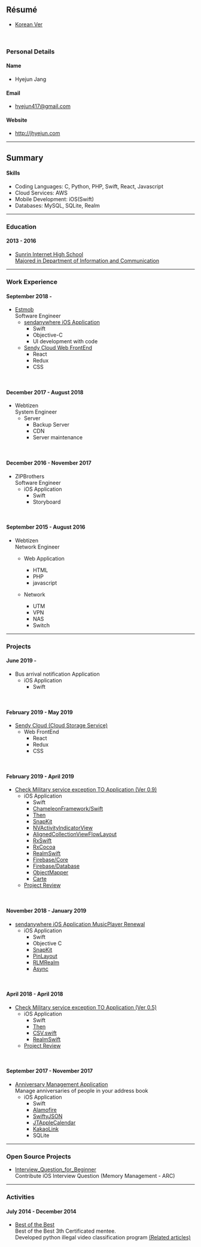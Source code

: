 ## Résumé
* [Korean Ver](/README.md)


<br>

### Personal Details

#### Name
- Hyejun Jang

#### Email
- <hyejun417@gmail.com>

#### Website
- <http://jhyejun.com>

---

## Summary

<!-- #### Interests
- Mobile application development
- Test Driven Development
- RxSwift -->

#### Skills
- Coding Languages: C, Python, PHP, Swift, React, Javascript
- Cloud Services: AWS
- Mobile Development: iOS(Swift)
- Databases: MySQL, SQLite, Realm

---

### Education

#### 2013 - 2016
- [Sunrin Internet High School](http://www.sunrint.hs.kr)<br>
[Majored in Department of Information and Communication](http://www.sunrint.hs.kr/34973/subMenu.do)

---

### Work Experience

#### September 2018 -
- [Estmob](https://send-anywhere.com/ko/product)<br>
Software Engineer
	- [sendanywhere iOS Application](https://itunes.apple.com/app/apple-store/id596642855?pt=1862332&ct=website_download&mt=8)
		- Swift
		- Objective-C
		- UI development with code
	- [Sendy Cloud Web FrontEnd](https://sendy.jp/cloud/)
		- React
		- Redux
		- CSS

<br>

#### December 2017 - August 2018
- Webtizen<br>
System Engineer
	- Server
		- Backup Server
		- CDN
		- Server maintenance

<br>

#### December 2016 - November 2017
- ZIPBrothers<br>
Software Engineer
	- iOS Application
		- Swift
		- Storyboard

<br>

#### September 2015 - August 2016
- Webtizen<br>
Network Engineer
	- Web Application
		- HTML
		- PHP
		- javascript

	- Network
		- UTM
		- VPN
		- NAS
		- Switch

---

### Projects

#### June 2019 - 
- Bus arrival notification Application
	- iOS Application
		- Swift

<br>

#### February 2019 - May 2019
- [Sendy Cloud (Cloud Storage Service)](https://sendy.jp/cloud/)
	- Web FrontEnd
		- React
		- Redux
		- CSS

<br>

#### February 2019 - April 2019
- [Check Military service exception TO Application (Ver 0.9)](http://jhyejun.com/project/military-to-ver-0.9)
	- iOS Application
		- Swift
		- [ChameleonFramework/Swift](https://github.com/viccalexander/Chameleon)
		- [Then](https://github.com/devxoul/Then)
		- [SnapKit](https://github.com/SnapKit/SnapKit)
		- [NVActivityIndicatorView](https://github.com/ninjaprox/NVActivityIndicatorView)
		- [AlignedCollectionViewFlowLayout](https://github.com/mischa-hildebrand/AlignedCollectionViewFlowLayout)
		- [RxSwift](https://github.com/ReactiveX/RxSwift)
		- [RxCocoa](https://github.com/ReactiveX/RxSwift/tree/master/RxCocoa)
		- [RealmSwift](https://github.com/realm/realm-cocoa)
		- [Firebase/Core](https://github.com/firebase/firebase-ios-sdk/tree/master/Firebase/Core)
		- [Firebase/Database](https://github.com/firebase/firebase-ios-sdk/tree/master/Firebase/Database)
		- [ObjectMapper](https://github.com/tristanhimmelman/ObjectMapper)
		- [Carte](https://github.com/devxoul/Carte)
	- [Project Review](http://jhyejun.com/blog/review-military-to-ver-0.9)

<br>

#### November 2018 - January 2019
- [sendanywhere iOS Application MusicPlayer Renewal](https://itunes.apple.com/app/apple-store/id596642855?pt=1862332&ct=website_download&mt=8)
	- iOS Application
		- Swift
		- Objective C
		- [SnapKit](https://github.com/SnapKit/SnapKit)
		- [PinLayout](https://github.com/layoutBox/PinLayout)
		- [RLMRealm](https://github.com/realm/realm-cocoa)
		- [Async](https://github.com/duemunk/Async)

<br>

#### April 2018 - April 2018
- [Check Military service exception TO Application (Ver 0.5)](http://jhyejun.com/project/military-to-ver-0.5)
	- iOS Application
		- Swift
		- [Then](https://github.com/devxoul/Then)
		- [CSV.swift](https://github.com/yaslab/CSV.swift)
		- [RealmSwift](https://github.com/realm/realm-cocoa)
	- [Project Review](http://jhyejun.com/blog/review-military-to-ver-0.5)

<br>

#### September 2017 - November 2017
- [Anniversary Management Application](http://jhyejun.com/project/anniversary-management)<br>
Manage anniversaries of people in your address book
	- iOS Application
		- Swift
		- [Alamofire](https://github.com/Alamofire/Alamofire)
		- [SwiftyJSON](https://github.com/SwiftyJSON/SwiftyJSON)
		- [JTAppleCalendar](https://github.com/patchthecode/JTAppleCalendar)
		- [KakaoLink](https://developers.kakao.com/docs/android/kakaotalk-link)
		- SQLite

---

### Open Source Projects
- [Interview_Question_for_Beginner](https://github.com/JaeYeopHan/Interview_Question_for_Beginner)<br>
Contribute iOS Interview Question (Memory Management - ARC)

---

### Activities

#### July 2014 - December 2014
- [Best of the Best](https://www.kitribob.kr)<br>
Best of the Best 3th Certificated mentee.<br>
Developed python illegal video classification program [(Related articles)](https://www.boannews.com/media/view.asp?idx=44630)
